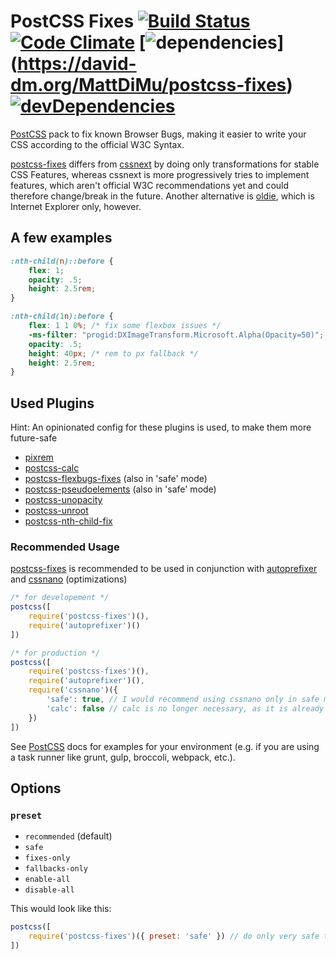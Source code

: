 # PostCSS Fixes [![Build Status][ci-img]][ci] [![Code Climate](https://codeclimate.com/github/MattDiMu/postcss-fixes/badges/gpa.svg)](https://codeclimate.com/github/MattDiMu/postcss-fixes) [![dependencies](https://david-dm.org/MattDiMu/postcss-fixes.svg)] (https://david-dm.org/MattDiMu/postcss-fixes) [![devDependencies](https://david-dm.org/MattDiMu/postcss-fixes/dev-status.svg)](https://david-dm.org/MattDiMu/postcss-fixes)

[PostCSS]: https://github.com/postcss/postcss
[ci-img]:  https://travis-ci.org/MattDiMu/postcss-fixes.svg
[ci]:      https://travis-ci.org/MattDiMu/postcss-fixes

[PostCSS] pack to fix known Browser Bugs, making it easier to write your CSS according to the official W3C Syntax.

[postcss-fixes](https://github.com/MattDiMu/postcss-fixes) differs from [cssnext](https://github.com/MoOx/postcss-cssnext) by doing only transformations for stable CSS Features, whereas cssnext is more progressively tries to implement features, which aren't official W3C recommendations yet and could therefore change/break in the future. Another alternative is [oldie](https://github.com/jonathantneal/oldie), which is Internet Explorer only, however.


## A few examples
```css
:nth-child(n)::before {
    flex: 1;
    opacity: .5;
    height: 2.5rem;
}
```

```css
:nth-child(1n):before {
    flex: 1 1 0%; /* fix some flexbox issues */
    -ms-filter: "progid:DXImageTransform.Microsoft.Alpha(Opacity=50)"; /* opacity for IE */
    opacity: .5;
    height: 40px; /* rem to px fallback */
    height: 2.5rem;
}
```

## Used Plugins
Hint: An opinionated config for these plugins is used, to make them more future-safe
* [pixrem](https://github.com/robwierzbowski/node-pixrem)
* [postcss-calc](https://github.com/postcss/postcss-calc)
* [postcss-flexbugs-fixes](https://github.com/luisrudge/postcss-flexbugs-fixes) (also in 'safe' mode)
* [postcss-pseudoelements](https://github.com/axa-ch/postcss-pseudoelements) (also in 'safe' mode)
* [postcss-unopacity](https://github.com/jonathantneal/postcss-unopacity)
* [postcss-unroot](https://github.com/jonathantneal/postcss-unroot)
* [postcss-nth-child-fix](https://github.com/MattDiMu/postcss-nth-child-fix)


### Recommended Usage
[postcss-fixes](https://github.com/MattDiMu/postcss-fixes) is recommended to be used in conjunction with [autoprefixer](https://github.com/postcss/autoprefixer) and [cssnano](https://github.com/ben-eb/cssnano) (optimizations)
```js
/* for developement */
postcss([
    require('postcss-fixes')(),
    require('autoprefixer')()
])

/* for production */
postcss([
    require('postcss-fixes')(),
    require('autoprefixer')(),
    require('cssnano')({
        'safe': true, // I would recommend using cssnano only in safe mode
        'calc': false // calc is no longer necessary, as it is already done by postcss-fixes due to precision rounding reasons
    })
])
```
See [PostCSS](https://github.com/postcss/postcss) docs for examples for your environment (e.g. if you are using a task runner like grunt, gulp, broccoli, webpack, etc.).


## Options
### `preset`
* `recommended` (default)
* `safe`
* `fixes-only`
* `fallbacks-only`
* `enable-all`
* `disable-all`

This would look like this:

```js
postcss([
    require('postcss-fixes')({ preset: 'safe' }) // do only very safe transformations
])
```
